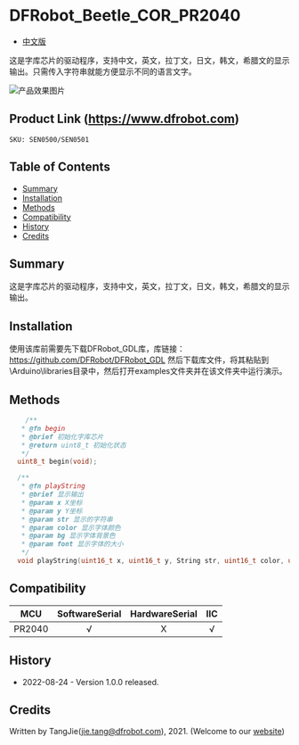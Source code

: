 DFRobot_Beetle_COR_PR2040
===========================

* [中文版](./README_CN.md)

这是字库芯片的驱动程序，支持中文，英文，拉丁文，日文，韩文，希腊文的显示输出。只需传入字符串就能方便显示不同的语言文字。

![产品效果图片](./resources/images/SEN0501.png)
  
## Product Link (https://www.dfrobot.com)
    SKU: SEN0500/SEN0501

## Table of Contents

  * [Summary](#summary)
  * [Installation](#installation)
  * [Methods](#methods)
  * [Compatibility](#compatibility)
  * [History](#history)
  * [Credits](#credits)

## Summary

这是字库芯片的驱动程序，支持中文，英文，拉丁文，日文，韩文，希腊文的显示输出。

## Installation

使用该库前需要先下载DFRobot_GDL库，库链接：https://github.com/DFRobot/DFRobot_GDL
然后下载库文件，将其粘贴到\Arduino\libraries目录中，然后打开examples文件夹并在该文件夹中运行演示。

## Methods

```C++
    /**
   * @fn begin
   * @brief 初始化字库芯片
   * @return uint8_t 初始化状态
   */
  uint8_t begin(void);

  /**
   * @fn playString
   * @brief 显示输出
   * @param x X坐标
   * @param y Y坐标
   * @param str 显示的字符串
   * @param color 显示字体颜色
   * @param bg 显示字体背景色
   * @param font 显示字体的大小
   */
  void playString(uint16_t x, uint16_t y, String str, uint16_t color, uint16_t bg, eFontSize_t font);
```

## Compatibility

MCU                | SoftwareSerial | HardwareSerial |      IIC      |
------------------ | :----------: | :----------: | :----------: | 
PR2040             |      √       |      X       |      √       |

## History

- 2022-08-24 - Version 1.0.0 released.

## Credits

Written by TangJie(jie.tang@dfrobot.com), 2021. (Welcome to our [website](https://www.dfrobot.com/))
